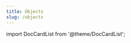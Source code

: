 ```yaml
---
title: Objects
slug: /objects
---
```


import DocCardList from '@theme/DocCardList';

<DocCardList />
